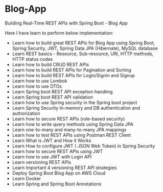 # Blog-App
Building Real-Time REST APIs with Spring Boot - Blog App


Here I have learn to perform below implementation:
- Learn how to build great REST APIs for Blog App using Spring Boot, Spring Security, JWT, Spring Data JPA (Hibernate), MySQL database
- Learn REST basics - Resource, Sub-resource, URI, HTTP methods, HTTP status codes
- Learn how to build CRUD REST APIs
- Learn how to build REST APIs for Pagination and Sorting
- Learn how to build REST APIs for Login/Signin and Signup
- Learn how to use Lombok
- Learn how to use DTOs
- Learn Spring boot REST API exception handling 
- Learn Spring boot REST API validation
- Learn how to use Spring security in the Spring boot project
- Learn Spring Security In-memory and DB authentication and authorization
- Learn how to secure REST APIs (role-based security)
- Learn how to write query methods using Spring Data JPA
- Learn one-to-many and many-to-many JPA mappings 
- Learn how to test REST APIs using Postman REST Client
- Learn What is JWT and How it Works
- Learn How to configure JWT ( JSON Web Token) in Spring Security
- Learn how to secure REST APIs using JWT
- Learn how to use JWT with Login API
- Learn versioning REST APIs
- Learn Important 4 versioning REST API strategies
- Deploy Spring Boot Blog App on AWS Cloud
- Learn Docker
- Learn Spring and Spring Boot Annotations


